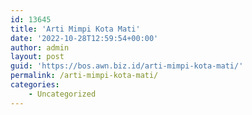 ```yaml
---
id: 13645
title: 'Arti Mimpi Kota Mati'
date: '2022-10-28T12:59:54+00:00'
author: admin
layout: post
guid: 'https://bos.awn.biz.id/arti-mimpi-kota-mati/'
permalink: /arti-mimpi-kota-mati/
categories:
    - Uncategorized
---
```



